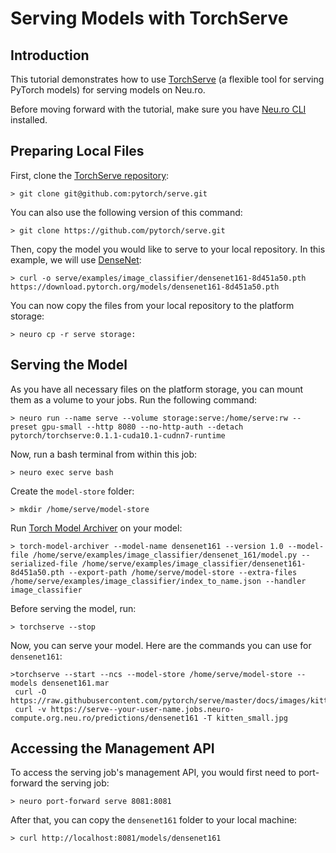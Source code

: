 # Serving Models with TorchServe

## Introduction

This tutorial demonstrates how to use [TorchServe](https://pytorch.org/serve/) \(a flexible tool for serving PyTorch models\) for serving models on Neu.ro.

Before moving forward with the tutorial, make sure you have [Neu.ro CLI](../../first-steps/getting-started.md#installing-cli) installed.

## Preparing Local Files

First, clone the [TorchServe repository](https://github.com/pytorch/serve):

```text
> git clone git@github.com:pytorch/serve.git
```

You can also use the following version of this command:

```text
> git clone https://github.com/pytorch/serve.git
```

Then, copy the model you would like to serve to your local repository. In this example, we will use [DenseNet](https://pytorch.org/hub/pytorch_vision_densenet/):

```text
> curl -o serve/examples/image_classifier/densenet161-8d451a50.pth https://download.pytorch.org/models/densenet161-8d451a50.pth
```

You can now copy the files from your local repository to the platform storage:

```text
> neuro cp -r serve storage:
```

## Serving the Model

As you have all necessary files on the platform storage, you can mount them as a volume to your jobs. Run the following command:

```text
> neuro run --name serve --volume storage:serve:/home/serve:rw --preset gpu-small --http 8080 --no-http-auth --detach pytorch/torchserve:0.1.1-cuda10.1-cudnn7-runtime
```

Now, run a bash terminal from within this job:

```text
> neuro exec serve bash
```

Create the `model-store` folder:

```text
> mkdir /home/serve/model-store
```

Run [Torch Model Archiver](https://pypi.org/project/torch-model-archiver/) on your model:

```text
> torch-model-archiver --model-name densenet161 --version 1.0 --model-file /home/serve/examples/image_classifier/densenet_161/model.py --serialized-file /home/serve/examples/image_classifier/densenet161-8d451a50.pth --export-path /home/serve/model-store --extra-files /home/serve/examples/image_classifier/index_to_name.json --handler image_classifier
```

Before serving the model, run:

```text
> torchserve --stop
```

Now, you can serve your model. Here are the commands you can use for `densenet161`:

```text
>torchserve --start --ncs --model-store /home/serve/model-store --models densenet161.mar
 curl -O https://raw.githubusercontent.com/pytorch/serve/master/docs/images/kitten_small.jpg
 curl -v https://serve--your-user-name.jobs.neuro-compute.org.neu.ro/predictions/densenet161 -T kitten_small.jpg
```

## Accessing the Management API

To access the serving job's management API, you would first need to port-forward the serving job:

```text
> neuro port-forward serve 8081:8081
```

After that, you can copy the `densenet161` folder to your local machine:

```text
> curl http://localhost:8081/models/densenet161
```

